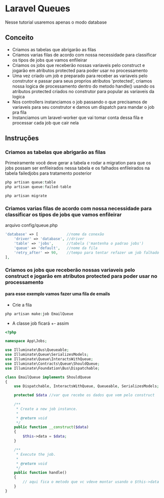 # Laravel Queues

Nesse tutorial usaremos apenas o modo database

## Conceito

- Criamos as tabelas que abrigarão as filas
- Criamos varias filas de acordo com nossa necessidade para classificar os tipos de jobs que vamos enfileirar
- Criamos os jobs que receberão nossas variaveis pelo construct e jogarão em atributos protected para poder usar no processamento
- Uma vez criado um job e preparado para receber as variaveis pelo construtor e passar para seus proprios atributos 'protected', criamos nossa logica de processamento dentro do metodo handle() usando os atributos protected criados no construtor para popular as variaveis da logica
- Nos controllers instanciamos o job passando o que precisamos  de variaveis para seu construtor e damos um dispatch para mandar o job pra fila
- Instanciamos um laravel-worker que vai tomar conta dessa fila e processar cada job que cair nela


## Instruções

### Criamos as tabelas que abrigarão as filas

Primeiramente você deve gerar a tabela e rodar a migration para que os jobs possam ser enfileirados nessa tabela e os falhados enfileirados na tabela failedjobs para tratamento posterior

```php
php artisan queue:table
php artisan queue:failed-table

php artisan migrate
```

### Criamos varias filas de acordo com nossa necessidade para classificar os tipos de jobs que vamos enfileirar

arquivo config/queue.php

```php
'database' => [             //nome da conexão
    'driver' => 'database', //driver
    'table' => 'jobs',      //tabela ('mantenha o padrao jobs')
    'queue' => 'default',   //nome da fila
    'retry_after' => 90,    //tempo para tentar refazer um job falhado
],
```

### Criamos os jobs que receberão nossas variaveis pelo construct e jogarão em atributos protected para poder usar no processamento

#### para esse exemplo vamos fazer uma fila de emails

- Crie a fila

```php
php artisan make:job EmailQueue
```

- A classe job ficará +- assim

```php
<?php

namespace App\Jobs;

use Illuminate\Bus\Queueable;
use Illuminate\Queue\SerializesModels;
use Illuminate\Queue\InteractsWithQueue;
use Illuminate\Contracts\Queue\ShouldQueue;
use Illuminate\Foundation\Bus\Dispatchable;

class EmailQueue implements ShouldQueue
{
    use Dispatchable, InteractsWithQueue, Queueable, SerializesModels;

    protected $data //var que recebe os dados que vem pelo construct
    
    /**
     * Create a new job instance.
     *
     * @return void
     */
    public function __construct($data)
    {
        $this->data = $data;
    }

    /**
     * Execute the job.
     *
     * @return void
     */
    public function handle()
    {
        // aqui fica o metodo que vc vdeve montar usando o $this->data
    }
}

```